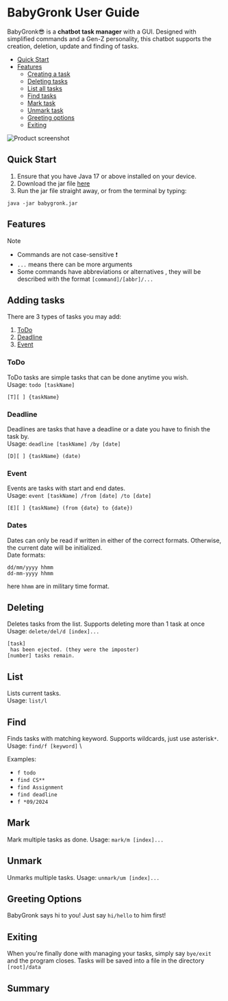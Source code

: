 # BabyGronk User Guide

BabyGronk😎 is a **chatbot task manager** with a GUI. Designed with simplified commands and a Gen-Z personality, 
this chatbot supports the creation, deletion, update and finding of tasks.

- [Quick Start](#quick-start)
- [Features](#features)
   - [Creating a task](#adding-tasks)
   - [Deleting tasks](#deleting)
   - [List all tasks](#list)
   - [Find tasks](#find)
   - [Mark task](#mark)
   - [Unmark task](#unmark)
   - [Greeting options](#greeting-options)
   - [Exiting](#exiting)

![Product screenshot](Ui.png)

## Quick Start
1. Ensure that you have Java 17 or above installed on your device.
2. Download the jar file [here]()
3. Run the jar file straight away, or from the terminal by typing:
```angular2html
java -jar babygronk.jar
```

## Features
> [!NOTE] 
> - Commands are not case-sensitive ❗️
> - `...` means there can be more arguments
> - Some commands have abbreviations or alternatives , they will be described with the format `[command]/[abbr]/...`


## Adding tasks
There are 3 types of tasks you may add:
1. [ToDo]()
2. [Deadline]()
3. [Event]()

### ToDo
ToDo tasks are simple tasks that can be done anytime you wish.\
Usage: `todo [taskName]`
```
[T][ ] {taskName}
```

### Deadline
Deadlines are tasks that have a deadline or a date you have to finish the task by. \
Usage: `deadline [taskName] /by [date]`
```
[D][ ] {taskName} (date)
```

### Event
Events are tasks with start and end dates. \
Usage: `event [taskName] /from [date] /to [date]`
```
[E][ ] {taskName} (from {date} to {date})
```

### Dates
Dates can only be read if written in either of the correct formats. Otherwise, the current date will be initialized. \
Date formats:
```
dd/mm/yyyy hhmm
dd-mm-yyyy hhmm
```
here `hhmm` are in military time format.

## Deleting
Deletes tasks from the list. Supports deleting more than 1 task at once\
Usage: `delete/del/d [index]...`
```
[task]
 has been ejected. (they were the imposter)
[number] tasks remain.
```

## List
Lists current tasks. \
Usage: `list/l`

## Find
Finds tasks with matching keyword. Supports wildcards, just use asterisk`*`. \
Usage: `find/f [keyword]` \

Examples: 
- `f todo`
- `find CS**`
- `find Assignment`
- `find deadline`
- `f *09/2024`

## Mark
Mark multiple tasks as done.
Usage: `mark/m [index]...`

## Unmark
Unmarks multiple tasks.
Usage: `unmark/um [index]...`

## Greeting Options
BabyGronk says hi to you! Just say `hi/hello` to him first!

## Exiting
When you're finally done with managing your tasks, simply say `bye/exit` and the program closes.
Tasks will be saved into a file in the directory `[root]/data`

## Summary
